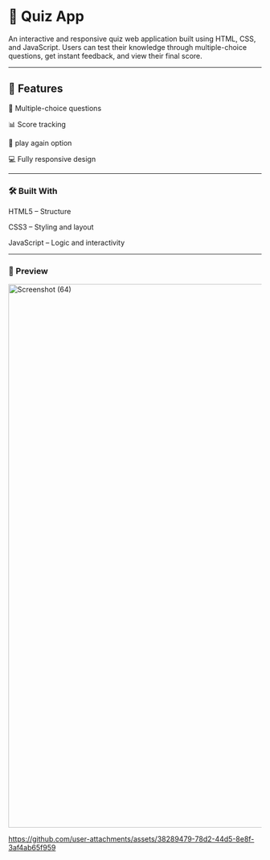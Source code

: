 # 🧠 Quiz App

An interactive and responsive quiz web application built using HTML, CSS, and JavaScript.
Users can test their knowledge through multiple-choice questions, get instant feedback, and view their final score.


---

## 🚀 Features

🎯 Multiple-choice questions

📊 Score tracking

🔁 play again option

💻 Fully responsive design



---

### 🛠 Built With

HTML5 – Structure

CSS3 – Styling and layout

JavaScript – Logic and interactivity



---

### 📸 Preview


<img width="1920" height="1080" alt="Screenshot (64)" src="https://github.com/user-attachments/assets/94b9225e-dc14-4adf-8d66-27e1a8b6c22a" />





https://github.com/user-attachments/assets/38289479-78d2-44d5-8e8f-3af4ab65f959



